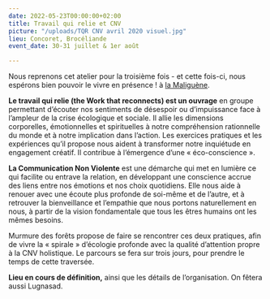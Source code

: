```yaml
---
date: 2022-05-23T00:00:00+02:00
title: Travail qui relie et CNV
picture: "/uploads/TQR CNV avril 2020 visuel.jpg"
lieu: Concoret, Brocéliande
event_date: 30-31 juillet & 1er août

---
```

Nous reprenons cet atelier pour la troisième fois - et cette fois-ci, nous espérons bien pouvoir le vivre en présence ! à [la Maliguène](https://maliguene-broceliande.fr/).

**Le travail qui relie (the Work that reconnects) est un ouvrage** en groupe permettant d’écouter nos sentiments de désespoir ou d’impuissance face à l’ampleur de la crise écologique et sociale. Il allie les dimensions corporelles, émotionnelles et spirituelles à notre compréhension rationnelle du monde et à notre implication dans l’action. Les exercices pratiques et les expériences qu’il propose nous aident à transformer notre inquiétude en engagement créatif. Il contribue à l’émergence d’une « éco-conscience ».

**La Communication Non Violente** est une démarche qui met en lumière ce qui facilite ou entrave la relation, en développant une conscience accrue des liens entre nos émotions et nos choix quotidiens. Elle nous aide à renouer avec une écoute plus profonde de soi-même et de l’autre, et à retrouver la bienveillance et l’empathie que nous portons naturellement en nous, à partir de la vision fondamentale que tous les êtres humains ont les mêmes besoins.

Murmure des forêts propose de faire se rencontrer ces deux pratiques, afin de vivre la « spirale » d’écologie profonde avec la qualité d’attention propre à la CNV holistique. Le parcours se fera sur trois jours, pour prendre le temps de cette traversée.

**Lieu en cours de définition,** ainsi que les détails de l’organisation. On fêtera aussi Lugnasad.